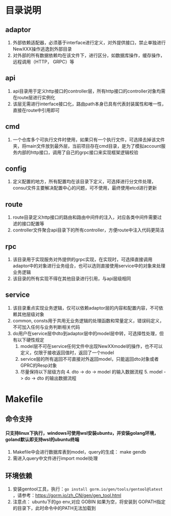 # 目录说明

## adaptor
1. 外部依赖适配器，必须基于interface进行定义，对外提供接口，禁止单独进行NewXXX操作逃逸到外部目录
2. 对外部的所有数据依赖均在该文件下，进行区分，如数据库操作，缓存操作，远程调用（HTTP， GRPC）等

## api
1. api目录用于定义http接口的controller层，所有http接口的controller对象均需在route层进行实例化
2. 该层无需进行interface接口化，路由path本身已具有代表封装属性和唯一性，直接在route中引用即可

## cmd
1. 一个仓库多个可执行文件时使用，如果只有一个执行文件，可选择去掉该文件夹，将main文件放到最外层，当前项目存在cmd目录，是为了模拟account服务内部的http接口，调用了自己的grpc接口来实现框架逻辑校验

## config
1. 定义配置的地方，所有配置均在该目录下定义，可选择进行分文件处理，consul文件主要解决配置中心的问题，可不使用，最终使用etcd进行更新

## route
1. route目录定义http接口的路由和路由中间件的注入，对应各类中间件需要过滤的接口配置等
2. controller文件聚合api目录下的所有controller，方便route中注入代码更简洁

## rpc
1. 该目录用于实现服务对外提供的grpc实现，在实现时，可选择直接调用adaptor中的对象进行业务组合，也可以选则直接使用service中的对象来处理业务逻辑
2. 该目录的所有实现不得在其他目录进行引用，与api层级相同

## service
1. 该目录重点实现业务逻辑，仅可以依赖adaptor层的内容和配置内容，不可依赖其他层级对象
2. common, consts用于共用无业务逻辑的处理函数和常量定义，错误码定义，不可加入任何与业务判断相关代码
3. do用户在service层中dto到adaptor层中的model层中转，可选择性处理，但有以下硬性规定
   1. model层不可在service任何文件中出现NewXXmodel的操作，也不可以定义，仅限于接收返回值时，返回了一个model
   2. service层的所有返回不可直接对外返回model，只能返回dto对象或者GPRC的Resp对象
   3. 尽量保持以下层级方向
      4. dto -> do -> model 的输入数据流程
      5. model -> do -> dto 的输出数据流程

# Makefile
## 命令支持
#### 只支持linux下执行，windows可使用wsl安装ubuntu，并安装golang环境，goland默认即支持wsl的ubuntu终端
1. Makefile中会进行数据库表到model，query的生成： make gendb
2. 需进入query中文件进行import model处理

## 环境依赖
1. 安装gentool工具，执行：`go install gorm.io/gen/tools/gentool@latest`
   ，请参考：https://gorm.io/zh_CN/gen/gen_tool.html
5. 注意点： ubuntu下的go env,对应 GOBIN 如果为空，将安装到 GOPATH指定的目录下，此时命令中的PATH无法加载到